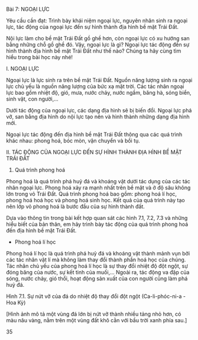 Bài 7: NGOẠI LỰC

Yêu cầu cần đạt:
Trình bày khái niệm ngoại lực, nguyên nhân sinh ra ngoại lực, tác động của ngoại lực đến sự hình thành địa hình bề mặt Trái Đất.

Nội lực làm cho bề mặt Trái Đất gồ ghề hơn, còn ngoại lực có xu hướng san bằng những chỗ gồ ghề đó. Vậy, ngoại lực là gì? Ngoại lực tác động đến sự hình thành địa hình bề mặt Trái Đất như thế nào? Chúng ta hãy cùng tìm hiểu trong bài học này nhé!

I. NGOẠI LỰC

Ngoại lực là lực sinh ra trên bề mặt Trái Đất. Nguồn năng lượng sinh ra ngoại lực chủ yếu là nguồn năng lượng của bức xạ mặt trời. Các tác nhân ngoại lực bao gồm nhiệt độ, gió, mưa, nước chảy, nước ngầm, băng hà, sóng biển, sinh vật, con người,...

Dưới tác động của ngoại lực, các dạng địa hình sẽ bị biến đổi. Ngoại lực phá vỡ, san bằng địa hình do nội lực tạo nên và hình thành những dạng địa hình mới.

Ngoại lực tác động đến địa hình bề mặt Trái Đất thông qua các quá trình khác nhau: phong hoá, bóc mòn, vận chuyển và bồi tụ.

II. TÁC ĐỘNG CỦA NGOẠI LỰC ĐẾN SỰ HÌNH THÀNH ĐỊA HÌNH BỀ MẶT TRÁI ĐẤT

1. Quá trình phong hoá

Phong hoá là quá trình phá huỷ đá và khoáng vật dưới tác dụng của các tác nhân ngoại lực. Phong hoá xảy ra mạnh nhất trên bề mặt và ở độ sâu không lớn trong vỏ Trái Đất. Quá trình phong hoá bao gồm: phong hoá lí học, phong hoá hoá học và phong hoá sinh học. Kết quả của quá trình này tạo nên lớp vỏ phong hoá là bước đầu của sự hình thành đất.

Dựa vào thông tin trong bài kết hợp quan sát các hình 7.1, 7.2, 7.3 và những hiểu biết của bản thân, em hãy trình bày tác động của quá trình phong hoá đến địa hình bề mặt Trái Đất.

- Phong hoá lí học

Phong hoá lí học là quá trình phá huỷ đá và khoáng vật thành mảnh vụn bởi các tác nhân vật lí mà không làm thay đổi thành phần hoá học của chúng. Tác nhân chủ yếu của phong hoá lí học là sự thay đổi nhiệt độ đột ngột, sự đóng băng của nước, sự kết tinh của muối,... Ngoài ra, tác động va đập của sóng, nước chảy, gió thổi, hoạt động sản xuất của con người cũng làm phá huỷ đá.

Hình 7.1. Sự nứt vỡ của đá do nhiệt độ thay đổi đột ngột (Ca-li-phóc-ni-a - Hoa Kỳ)

[Hình ảnh mô tả một vùng đá lớn bị nứt vỡ thành nhiều tảng nhỏ hơn, có màu nâu vàng, nằm trên một vùng đất khô cằn với bầu trời xanh phía sau.]

35